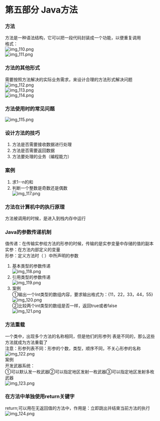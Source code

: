# 第五部分 Java方法  

###  方法  
方法是一种语法结构，它可以把一段代码封装成一个功能，以便重复调用  
格式：  
![img_110.png](img_110.png)  
![img_111.png](img_111.png)  

###   方法的其他形式  
需要按照方法解决的实际业务需求，来设计合理的方法形式解决问题  
![img_112.png](img_112.png)  
![img_113.png](img_113.png)  
![img_114.png](img_114.png)  

###   方法使用时的常见问题  
![img_115.png](img_115.png)

###   设计方法的技巧  
1.  方法是否需要接收数据进行处理  
2.  方法是否需要返回数据  
3.  方法要处理的业务（编程能力）  

###  案例  
1.  求1--n的和  
2.  判断一个整数是奇数还是偶数  
![img_117.png](img_117.png)  

###  方法在计算机中的执行原理  
方法被调用的时候，是进入到栈内存中运行  

###  Java的参数传递机制
值传递：在传输实参给方法的形参的时候，传输的是实参变量中存储的值的副本  
实参：在方法内部定义的变量  
形参：定义方法时（  ）中所声明的参数  
1.  基本类型的参数传递  
![img_118.png](img_118.png)  
2.  引用类型的参数传递  
![img_119.png](img_119.png)  
3. 案例  
①输出一个Int类型的数组内容，要求输出格式为：{11，22，33，44，55}  
![img_120.png](img_120.png)  
②比较两个int类型的数组是否一样，返回true或者false  
![img_121.png](img_121.png)  

###  方法重载  
一个类中，出现多个方法的名称相同，但是他们的形参列 表是不同的，那么这些方法就成为方法重载了  
注意：形参列表不同：形参的个数，类型，顺序不同，不关心形参的名称  
![img_122.png](img_122.png)  
案例  
开发武器系统：  
①可以默认发一枚武器②可以指定地区发射一枚武器③可以指定地区发射多枚武器  
![img_123.png](img_123.png)  

###  在方法中单独使用return关键字  
return;可以用在无返回值的方法中，作用是：立即跳出并结束当前方法的执行  
![img_124.png](img_124.png)  









 
